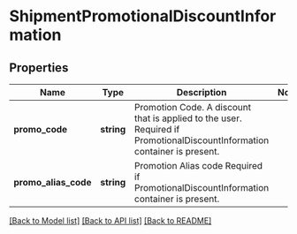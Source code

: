 # ShipmentPromotionalDiscountInformation

## Properties
Name | Type | Description | Notes
------------ | ------------- | ------------- | -------------
**promo_code** | **string** | Promotion Code. A discount that is applied to the user.  Required if PromotionalDiscountInformation container is present. | 
**promo_alias_code** | **string** | Promotion Alias code  Required if PromotionalDiscountInformation container is present. | 

[[Back to Model list]](../../README.md#documentation-for-models) [[Back to API list]](../../README.md#documentation-for-api-endpoints) [[Back to README]](../../README.md)

